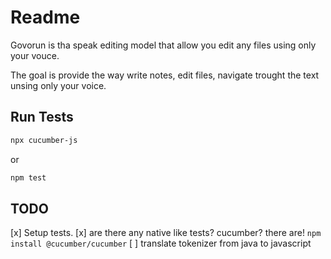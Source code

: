 # Readme

Govorun is tha speak editing model that allow you edit any files using only your vouce.

The goal is provide the way write notes, edit files, navigate trought the text unsing only your
voice.

## Run Tests

```bash
npx cucumber-js
```

or

```bash
npm test
```

## TODO

[x] Setup tests.
  [x] are there any native like tests? cucumber?
      there are! `npm install @cucumber/cucumber`
[ ] translate tokenizer from java to javascript